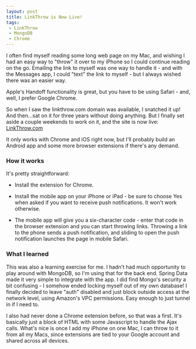 ```yaml
---
layout: post
title: LinkThrow is Now Live!
tags:
 - LinkThrow
 - MongoDB
 - Chrome
---
```


I often find myself reading some long web page on my Mac, and wishing I had an easy way to
"throw" it over to my iPhone so I could continue reading on the go. Emailing the link to 
myself was one way to handle it - and with the Messages app, I could "text" the link to myself - but I always wished there was an easier way.

Apple's Handoff functionality is great, but you have to be using Safari - and, well, I prefer Google Chrome.

So when I saw the linkthrow.com domain was available, I snatched it up!  And then...sat on it for three years without doing anything.  But I finally set aside a couple weekends to work on it, and the site is now live: [LinkThrow.com](http://www.linkthrow.com)

It only works with Chrome and iOS right now, but I'll probably build an Android app and some more browser extensions if there's any demand.

### How it works

It's pretty straightforward:

* Install the extension for Chrome.

* Install the mobile app on your iPhone or iPad - be sure to choose Yes when asked if you want to receive push notifications.  It won't work otherwise.

* The mobile app will give you a six-character code - enter that code in the browser extension and you can start throwing links.  Throwing a link to the phone sends a push notification, and sliding to open the push notification launches the page in mobile Safari.

### What I learned

This was also a learning exercise for me.  I hadn't had much opportunity to play around with MongoDB, so I'm using that for the back end.  Spring Data made it very simple to integrate with the app.  I did find Mongo's security a bit confusing - I somehow ended locking myself out of my own database!  I finally decided to leave "auth" disabled and just block outside access at the network level, using Amazon's VPC permissions.  Easy enough to just tunnel in if I need to.

I also had never done a Chrome extension before, so that was a first.  It's basically just a block of HTML with some Javascript to handle the Ajax calls.  What's nice is once I add my iPhone on one Mac, I can throw to it from all my Macs, since extensions are tied to your Google account and shared across all devices.